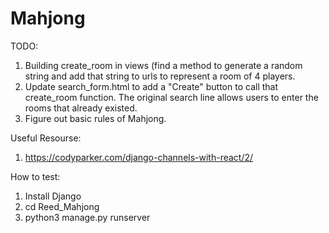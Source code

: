 # Mahjong

TODO:
1. Building create_room in views (find a method to generate a random string and add that string to urls to represent a room of 4 players.
2. Update search_form.html to add a "Create" button to call that create_room function. The original search line allows users to enter the rooms that already existed.
3. Figure out basic rules of Mahjong.

Useful Resourse:
1. https://codyparker.com/django-channels-with-react/2/

How to test:
1. Install Django
2. cd Reed_Mahjong
3. python3 manage.py runserver
